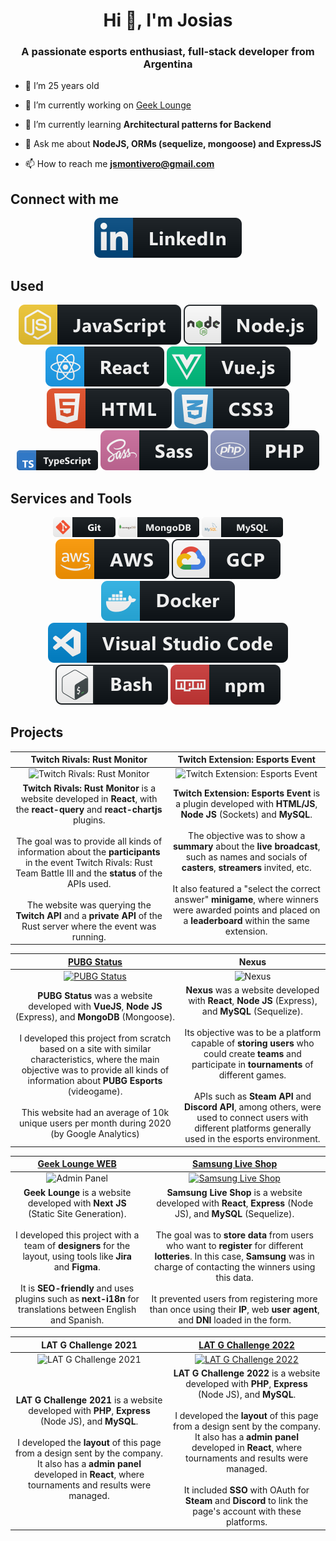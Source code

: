 <h1 align="center">Hi 👋, I'm Josias</h1>
<h3 align="center">A passionate esports enthusiast, full-stack developer from Argentina</h3>

- 🎉 I’m 25 years old

- 🔭 I’m currently working on [Geek Lounge](https://www.geeklounge.com.ar/)

- 🌱 I’m currently learning **Architectural patterns for Backend**

- 💬 Ask me about **NodeJS, ORMs (sequelize, mongoose) and ExpressJS**

- 📫 How to reach me **[jsmontivero@gmail.com](mailto:jsmontivero@gmail.com)**

<!--- 📄 Know more about me [https://jsmontivero.com/](https://jsmontivero.com/)-->

## Connect with me

   <p align="center">
      <a href="https://linkedin.com/in/josias-montivero"><img src="https://github.com/MikeCodesDotNET/ColoredBadges/blob/master/svg/social/linkedin.svg" /></a>
   </p>

## Used

   <p align="center">
      <img src="https://github.com/MikeCodesDotNET/ColoredBadges/blob/master/svg/dev/languages/js.svg" />
      <img src="https://github.com/MikeCodesDotNET/ColoredBadges/blob/master/svg/dev/frameworks/nodejs.svg" />
      <img src="https://github.com/MikeCodesDotNET/ColoredBadges/blob/master/svg/dev/frameworks/react.svg" />
      <img src="https://github.com/MikeCodesDotNET/ColoredBadges/blob/master/svg/dev/frameworks/vue.svg" />
      <img src="https://github.com/MikeCodesDotNET/ColoredBadges/blob/master/svg/dev/languages/html.svg" />
      <img src="https://github.com/MikeCodesDotNET/ColoredBadges/blob/master/svg/dev/languages/css3.svg" />
      <img src="https://raw.githubusercontent.com/MikeCodesDotNET/ColoredBadges/6b37572b488dae3f5d67e1998bc59d2bc3ff05ba/png/dev/languages/typescript.png" />
      <img src="https://github.com/MikeCodesDotNET/ColoredBadges/blob/master/svg/dev/languages/sass.svg" />
      <img src="https://github.com/MikeCodesDotNET/ColoredBadges/blob/master/svg/dev/languages/php.svg" />
   </p>  
   
## Services and Tools

   <p align="center">
      <img src="https://raw.githubusercontent.com/MikeCodesDotNET/ColoredBadges/f77e3211066dcb537eaa9b4e13e29f41e2295487/png/dev/tools/git.png" />
      <img src="https://raw.githubusercontent.com/MikeCodesDotNET/ColoredBadges/5bffd4d642c18efdc535293f81fb8452d8f2445e/png/dev/languages/mongodb.png" />
      <img src="https://raw.githubusercontent.com/MikeCodesDotNET/ColoredBadges/5bffd4d642c18efdc535293f81fb8452d8f2445e/png/dev/languages/mysql.png" />
      <img src="https://github.com/MikeCodesDotNET/ColoredBadges/blob/master/svg/dev/services/aws.svg" />
      <img src="https://github.com/MikeCodesDotNET/ColoredBadges/blob/master/svg/dev/services/gcp.svg" />
      <img src="https://github.com/MikeCodesDotNET/ColoredBadges/blob/master/svg/dev/tools/docker.svg" />
      <img src="https://github.com/MikeCodesDotNET/ColoredBadges/blob/master/svg/dev/tools/visualstudio_code.svg" />
      <img src="https://github.com/MikeCodesDotNET/ColoredBadges/blob/master/svg/dev/tools/bash.svg" />
      <img src="https://github.com/MikeCodesDotNET/ColoredBadges/blob/master/svg/dev/services/npm.svg" />
   </p>  
   
## Projects

| **Twitch Rivals: Rust Monitor** | **Twitch Extension: Esports Event** |
| :---: |:---:|
| ![Twitch Rivals: Rust Monitor](https://i.imgur.com/YNbkMvq.jpg) | ![Twitch Extension: Esports Event](https://i.imgur.com/EgDyIUR.jpg) |
| **Twitch Rivals: Rust Monitor** is a website developed in **React**, with the **react-query** and **react-chartjs** plugins.<br><br>The goal was to provide all kinds of information about the **participants** in the event Twitch Rivals: Rust Team Battle III and the **status** of the APIs used.<br><br>The website was querying the **Twitch API** and a **private API** of the Rust server where the event was running. | **Twitch Extension: Esports Event** is a plugin developed with **HTML/JS**, **Node JS** (Sockets) and **MySQL**.<br><br>The objective was to show a **summary** about the **live broadcast**, such as names and socials of **casters**, **streamers** invited, etc.<br><br>It also featured a "select the correct answer" **minigame**, where winners were awarded points and placed on a **leaderboard** within the same extension. |

| <a href="https://twitter.com/PUBGStatusGG" target="_blank">**PUBG Status**</a> | **Nexus** |
| :---: |:---:|
| [![PUBG Status](https://i.imgur.com/bUDIo9a.jpg)](https://twitter.com/PUBGStatusGG) | ![Nexus](https://i.imgur.com/g1JB8ka.jpg) |
| **PUBG Status** was a website developed with **VueJS**, **Node JS** (Express), and **MongoDB** (Mongoose). <br><br>I developed this project from scratch based on a site with similar characteristics, where the main objective was to provide all kinds of information about **PUBG Esports** (videogame).<br><br>This website had an average of 10k unique users per month during 2020 (by Google Analytics) | **Nexus** was a website developed with **React**, **Node JS** (Express), and **MySQL** (Sequelize).<br><br>Its objective was to be a platform capable of **storing users** who could create **teams** and participate in **tournaments** of different games.<br><br>APIs such as **Steam API** and **Discord API**, among others, were used to connect users with different platforms generally used in the esports environment. |

| <a href="https://www.geeklounge.com.ar/" target="_blank">**Geek Lounge WEB**</a> | <a href="https://samsungliveshop.com/" target="_blank">**Samsung Live Shop**</a> |
| :---: |:---:|
| ![Admin Panel](https://i.imgur.com/T61snwY.jpg) | [![Samsung Live Shop](https://i.imgur.com/S4QFfZl.jpg)](https://samsungliveshop.com/) |
| **Geek Lounge** is a website developed with **Next JS** (Static Site Generation).<br><br>I developed this project with a team of **designers** for the layout, using tools like **Jira** and **Figma**. <br><br>It is **SEO-friendly** and uses plugins such as **next-i18n** for translations between English and Spanish. | **Samsung Live Shop** is a website developed with **React**, **Express** (Node JS), and **MySQL** (Sequelize).<br><br>The goal was to **store data** from users who want to **register** for different **lotteries**. In this case, **Samsung** was in charge of contacting the winners using this data.<br><br>It prevented users from registering more than once using their **IP**, web **user agent**, and **DNI** loaded in the form. |

| **LAT G Challenge 2021** | <a href="https://latgchallenge.com" target="_blank">**LAT G Challenge 2022**</a> |
| :---: |:---:|
| ![LAT G Challenge 2021](https://i.imgur.com/jGBKzWB.jpg) | [![LAT G Challenge 2022](https://i.imgur.com/Q362oKm.jpg)](https://latgchallenge.com) |
| **LAT G Challenge 2021** is a website developed with **PHP**, **Express** (Node JS), and **MySQL**.<br><br>I developed the **layout** of this page from a design sent by the company. It also has a **admin panel** developed in **React**, where tournaments and results were managed. | **LAT G Challenge 2022** is a website developed with **PHP**, **Express** (Node JS), and **MySQL**.<br><br>I developed the **layout** of this page from a design sent by the company. It also has a **admin panel** developed in **React**, where tournaments and results were managed.<br><br>It included **SSO** with OAuth for **Steam** and **Discord** to link the page's account with these platforms.  |

<!--h3 align="left">Languages and Tools:</h3>

<h4 align="left">Programming Languages:</h4>
<p align="left"> <a href="https://developer.mozilla.org/en-US/docs/Web/JavaScript" target="_blank" rel="noreferrer"> <img src="https://raw.githubusercontent.com/devicons/devicon/master/icons/javascript/javascript-original.svg" alt="javascript" width="40" height="40"/> </a> <a href="https://www.php.net" target="_blank" rel="noreferrer"> <img src="https://raw.githubusercontent.com/devicons/devicon/master/icons/php/php-original.svg" alt="php" width="40" height="40"/> </a> <a href="https://www.w3schools.com/cpp/" target="_blank" rel="noreferrer"> <img src="https://raw.githubusercontent.com/devicons/devicon/master/icons/cplusplus/cplusplus-original.svg" alt="cplusplus" width="40" height="40"/> </a> <a href="https://www.java.com" target="_blank" rel="noreferrer"> <img src="https://raw.githubusercontent.com/devicons/devicon/master/icons/java/java-original.svg" alt="java" width="40" height="40"/> </a> </p>

<h4 align="left">FrontEnd:</h4>
<p align="left"><a href="https://vuejs.org/" target="_blank" rel="noreferrer"> <img src="https://raw.githubusercontent.com/devicons/devicon/master/icons/vuejs/vuejs-original-wordmark.svg" alt="vuejs" width="40" height="40"/> </a> <a href="https://reactjs.org/" target="_blank" rel="noreferrer"> <img src="https://raw.githubusercontent.com/devicons/devicon/master/icons/react/react-original-wordmark.svg" alt="react" width="40" height="40"/> </a> <a href="https://getbootstrap.com" target="_blank" rel="noreferrer"> <img src="https://raw.githubusercontent.com/devicons/devicon/master/icons/bootstrap/bootstrap-plain-wordmark.svg" alt="bootstrap" width="40" height="40"/> </a> <a href="https://www.w3schools.com/css/" target="_blank" rel="noreferrer"> <img src="https://raw.githubusercontent.com/devicons/devicon/master/icons/css3/css3-original-wordmark.svg" alt="css3" width="40" height="40"/> </a> <a href="https://www.w3.org/html/" target="_blank" rel="noreferrer"> <img src="https://raw.githubusercontent.com/devicons/devicon/master/icons/html5/html5-original-wordmark.svg" alt="html5" width="40" height="40"/> </a> <a href="https://sass-lang.com" target="_blank" rel="noreferrer"> <img src="https://raw.githubusercontent.com/devicons/devicon/master/icons/sass/sass-original.svg" alt="sass" width="40" height="40"/> </a> <a href="https://webpack.js.org" target="_blank" rel="noreferrer"> <img src="https://raw.githubusercontent.com/devicons/devicon/d00d0969292a6569d45b06d3f350f463a0107b0d/icons/webpack/webpack-original-wordmark.svg" alt="webpack" width="40" height="40"/> </a> <a href="https://babeljs.io/" target="_blank" rel="noreferrer"> <img src="https://www.vectorlogo.zone/logos/babeljs/babeljs-icon.svg" alt="babel" width="40" height="40"/> </a></p>

<h4 align="left">BackEnd:</h3>
<p align="left"> <a href="https://nodejs.org" target="_blank" rel="noreferrer"> <img src="https://raw.githubusercontent.com/devicons/devicon/master/icons/nodejs/nodejs-original-wordmark.svg" alt="nodejs" width="40" height="40"/> </a> <a href="https://expressjs.com" target="_blank" rel="noreferrer"> <img src="https://raw.githubusercontent.com/devicons/devicon/master/icons/express/express-original-wordmark.svg" alt="express" width="40" height="40"/> </a> <a href="https://graphql.org" target="_blank" rel="noreferrer"> <img src="https://www.vectorlogo.zone/logos/graphql/graphql-icon.svg" alt="graphql" width="40" height="40"/> </a> <a href="https://www.nginx.com" target="_blank" rel="noreferrer"> <img src="https://raw.githubusercontent.com/devicons/devicon/master/icons/nginx/nginx-original.svg" alt="nginx" width="40" height="40"/> </a></p>

<h4 align="left">Database:</h3>
<p align="left"> <a href="https://www.mysql.com/" target="_blank" rel="noreferrer"> <img src="https://raw.githubusercontent.com/devicons/devicon/master/icons/mysql/mysql-original-wordmark.svg" alt="mysql" width="40" height="40"/> </a> <a href="https://www.mongodb.com/" target="_blank" rel="noreferrer"> <img src="https://raw.githubusercontent.com/devicons/devicon/master/icons/mongodb/mongodb-original-wordmark.svg" alt="mongodb" width="40" height="40"/> </a> <a href="https://www.postgresql.org" target="_blank" rel="noreferrer"> <img src="https://raw.githubusercontent.com/devicons/devicon/master/icons/postgresql/postgresql-original-wordmark.svg" alt="postgresql" width="40" height="40"/> </a> <a href="https://www.sqlite.org/" target="_blank" rel="noreferrer"> <img src="https://www.vectorlogo.zone/logos/sqlite/sqlite-icon.svg" alt="sqlite" width="40" height="40"/> </a> </p>

<h4 align="left">DevOps:</h3>
<p align="left"> <a href="https://aws.amazon.com" target="_blank" rel="noreferrer"> <img src="https://raw.githubusercontent.com/devicons/devicon/master/icons/amazonwebservices/amazonwebservices-original-wordmark.svg" alt="aws" width="40" height="40"/> </a> <a href="https://www.docker.com/" target="_blank" rel="noreferrer"> <img src="https://raw.githubusercontent.com/devicons/devicon/master/icons/docker/docker-original-wordmark.svg" alt="docker" width="40" height="40"/> </a> <a href="https://cloud.google.com" target="_blank" rel="noreferrer"> <img src="https://www.vectorlogo.zone/logos/google_cloud/google_cloud-icon.svg" alt="gcp" width="40" height="40"/> </a> <a href="https://www.gnu.org/software/bash/" target="_blank" rel="noreferrer"> <img src="https://www.vectorlogo.zone/logos/gnu_bash/gnu_bash-icon.svg" alt="bash" width="40" height="40"/> </a> </p>

<h4 align="left">Others:</h3>
<p align="left"> <a href="https://www.chartjs.org" target="_blank" rel="noreferrer"> <img src="https://www.chartjs.org/media/logo-title.svg" alt="chartjs" width="40" height="40"/> </a>  <a href="https://www.electronjs.org" target="_blank" rel="noreferrer"> <img src="https://raw.githubusercontent.com/devicons/devicon/master/icons/electron/electron-original.svg" alt="electron" width="40" height="40"/> </a>   <a href="https://git-scm.com/" target="_blank" rel="noreferrer"> <img src="https://www.vectorlogo.zone/logos/git-scm/git-scm-icon.svg" alt="git" width="40" height="40"/> </a>  <a href="https://heroku.com" target="_blank" rel="noreferrer"> <img src="https://www.vectorlogo.zone/logos/heroku/heroku-icon.svg" alt="heroku" width="40" height="40"/> </a>  <a href="https://www.linux.org/" target="_blank" rel="noreferrer"> <img src="https://raw.githubusercontent.com/devicons/devicon/master/icons/linux/linux-original.svg" alt="linux" width="40" height="40"/> </a>      </p-->
